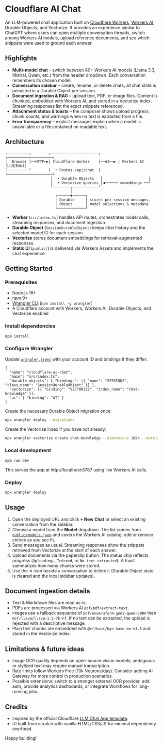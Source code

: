 # Cloudflare AI Chat

An LLM-powered chat application built on [Cloudflare Workers](https://developers.cloudflare.com/workers/), [Workers AI](https://developers.cloudflare.com/workers-ai/), Durable Objects, and Vectorize.  It provides an experience similar to ChatGPT where users can open multiple conversation threads, switch among Workers AI models, upload reference documents, and see which snippets were used to ground each answer.

## Highlights

- **Multi-model chat** – switch between 80+ Workers AI models (Llama 3.3, Mistral, Qwen, etc.) from the header dropdown. Each conversation remembers its chosen model.
- **Conversation sidebar** – create, rename, or delete chats; all chat state is persisted in a Durable Object per session.
- **Document ingestion & RAG** – upload text, PDF, or image files. Content is chunked, embedded with Workers AI, and stored in a Vectorize index. Streaming responses list the exact snippets referenced.
- **Attachment status & toasts** – the composer shows upload progress, chunk counts, and warnings when no text is extracted from a file.
- **Error transparency** – explicit messages explain when a model is unavailable or a file contained no readable text.

## Architecture

```
┌──────────┐        ┌──────────────────────┐        ┌─────────────────────┐
│  Browser │──HTTP─▶│ Cloudflare Worker    │──AI──▶ │ Workers AI (LLM/Emb)│
└──────────┘        │  • Routes /api/chat  │        └─────────────────────┘
                     │  • Durable Objects   │                     │
                     │  • Vectorize queries │◀────── embeddings ──┘
                     └────────┬────────────┘
                              │
                       ┌──────▼──────┐
                       │ Durable     │ stores per-session messages,
                       │ Object      │ model selections & metadata
                       └─────────────┘
```

- **Worker** (`src/index.ts`) handles API routes, orchestrates model calls, streaming responses, and document ingestion.
- **Durable Object** (`SessionDurableObject`) keeps chat history and the selected model ID for each session.
- **Vectorize** stores document embeddings for retrieval-augmented responses.
- **Static UI** (`public/`) is delivered via Workers Assets and implements the chat experience.

## Getting Started

### Prerequisites

- Node.js 18+
- npm 9+
- [Wrangler CLI](https://developers.cloudflare.com/workers/wrangler/) (`npm install -g wrangler`)
- A Cloudflare account with Workers, Workers AI, Durable Objects, and Vectorize enabled

### Install dependencies

```bash
npm install
```

### Configure Wrangler

Update [`wrangler.jsonc`](wrangler.jsonc) with your account ID and bindings if they differ:

```jsonc
{
  "name": "cloudflare-ai-chat",
  "main": "src/index.ts",
  "durable_objects": { "bindings": [{ "name": "SESSIONS", "class_name": "SessionDurableObject" }] },
  "vectorize": [{ "binding": "VECTORIZE", "index_name": "chat-knowledge" }],
  "ai": { "binding": "AI" }
}
```

Create the necessary Durable Object migration once:

```bash
npx wrangler deploy --migrations
```

Create the Vectorize index if you have not already:

```bash
npx wrangler vectorize create chat-knowledge --dimensions 1024 --metric cosine
```

### Local development

```bash
npm run dev
```

This serves the app at http://localhost:8787 using live Workers AI calls.

### Deploy

```bash
npx wrangler deploy
```

## Usage

1. Open the deployed URL and click **+ New Chat** or select an existing conversation from the sidebar.
2. Choose a model from the **Model** dropdown.  The list comes from [`public/models.json`](public/models.json) and covers the Workers AI catalog; add or remove entries as you see fit.
3. Send messages as usual.  Streaming responses show the snippets retrieved from Vectorize at the start of each answer.
4. Upload documents via the paperclip button.  The status chip reflects progress (`Uploading…`, `Indexed`, or `No text extracted`).  A toast summarizes how many chunks were stored.
5. Use the ✕ icon beside a conversation to delete it (Durable Object state is cleared and the local sidebar updates).

## Document ingestion details

- Text & Markdown files are read as-is.
- PDFs are processed via Workers AI `@cf/pdf/extract-text`.
- Images use a fallback sequence of `@cf/unum/uform-gen2-qwen-500m` then `@cf/llava/llava-1.5-7b-hf`.  If no text can be extracted, the upload is rejected with a descriptive message.
- Plain text chunks are embedded with `@cf/baai/bge-base-en-v1.5` and stored in the Vectorize index.

## Limitations & future ideas

- Image OCR quality depends on open-source vision models; ambiguous or stylized text may require manual transcription.
- Rate limits follow Workers Free (10k Neurons/day).  Consider adding AI Gateway for more control in production scenarios.
- Possible extensions: switch to a stronger external OCR provider, add auth, provide analytics dashboards, or integrate Workflows for long-running jobs.

## Credits

- Inspired by the official Cloudflare [LLM Chat App template](https://github.com/cloudflare/templates/tree/main/llm-chat-app-template).
- UI built from scratch with vanilla HTML/CSS/JS for minimal dependency overhead.

Happy building!

